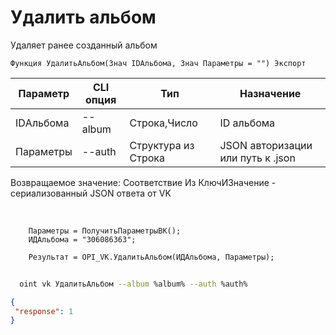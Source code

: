 ﻿---
sidebar_position: 6
---

# Удалить альбом
 Удаляет ранее созданный альбом



`Функция УдалитьАльбом(Знач IDАльбома, Знач Параметры = "") Экспорт`

  | Параметр | CLI опция | Тип | Назначение |
  |-|-|-|-|
  | IDАльбома | --album | Строка,Число | ID альбома |
  | Параметры | --auth | Структура из Строка | JSON авторизации или путь к .json |

  
  Возвращаемое значение:   Соответствие Из КлючИЗначение - сериализованный JSON ответа от VK

<br/>




```bsl title="Пример кода"
    Параметры = ПолучитьПараметрыВК();
    ИДАльбома = "306086363";

    Результат = OPI_VK.УдалитьАльбом(ИДАльбома, Параметры);
```



```sh title="Пример команды CLI"
    
  oint vk УдалитьАльбом --album %album% --auth %auth%

```

```json title="Результат"
{
 "response": 1
}
```
